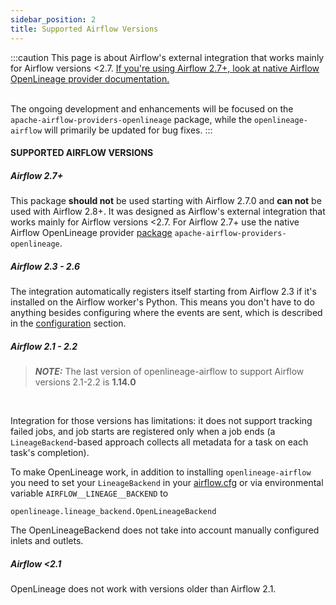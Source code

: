 ```yaml
---
sidebar_position: 2
title: Supported Airflow Versions
---
```


:::caution
This page is about Airflow's external integration that works mainly for Airflow versions \<2.7. 
[If you're using Airflow 2.7+, look at native Airflow OpenLineage provider documentation.](https://airflow.apache.org/docs/apache-airflow-providers-openlineage/stable/index.html)  <br /><br /> 

The ongoing development and enhancements will be focused on the `apache-airflow-providers-openlineage` package, 
while the `openlineage-airflow` will primarily be updated for bug fixes.
:::

#### SUPPORTED AIRFLOW VERSIONS

##### Airflow 2.7+

This package **should not** be used starting with Airflow 2.7.0 and **can not** be used with Airflow 2.8+. 
It was designed as Airflow's external integration that works mainly for Airflow versions \<2.7.
For Airflow 2.7+ use the native Airflow OpenLineage provider 
[package](https://airflow.apache.org/docs/apache-airflow-providers-openlineage) `apache-airflow-providers-openlineage`.

##### Airflow 2.3 - 2.6

The integration automatically registers itself starting from Airflow 2.3 if it's installed on the Airflow worker's Python.
This means you don't have to do anything besides configuring where the events are sent, which is described in the [configuration](#configuration) section.

##### Airflow 2.1 - 2.2

> **_NOTE:_** The last version of openlineage-airflow to support Airflow versions 2.1-2.2 is **1.14.0**  

<br />

Integration for those versions has limitations: it does not support tracking failed jobs, 
and job starts are registered only when a job ends (a `LineageBackend`-based approach collects all metadata 
for a task on each task's completion).

To make OpenLineage work, in addition to installing `openlineage-airflow` you need to set your `LineageBackend` 
in your [airflow.cfg](https://airflow.apache.org/docs/apache-airflow/stable/howto/set-config.html) or via environmental variable `AIRFLOW__LINEAGE__BACKEND` to

```
openlineage.lineage_backend.OpenLineageBackend
```

The OpenLineageBackend does not take into account manually configured inlets and outlets. 

##### Airflow \<2.1 

OpenLineage does not work with versions older than Airflow 2.1.

